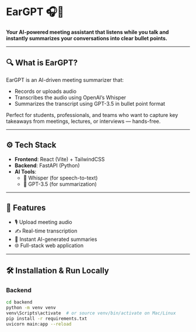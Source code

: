 # EarGPT 🎧🤖  
**Your AI-powered meeting assistant that listens while you talk and instantly summarizes your conversations into clear bullet points.**

---

## 🔍 What is EarGPT?

EarGPT is an AI-driven meeting summarizer that:
- Records or uploads audio
- Transcribes the audio using OpenAI’s Whisper
- Summarizes the transcript using GPT-3.5 in bullet point format

Perfect for students, professionals, and teams who want to capture key takeaways from meetings, lectures, or interviews — hands-free.

---

## ⚙️ Tech Stack

- **Frontend**: React (Vite) + TailwindCSS  
- **Backend**: FastAPI (Python)  
- **AI Tools**:
  - 🧠 Whisper (for speech-to-text)
  - 💬 GPT-3.5 (for summarization)

---

## 🚀 Features

- 🎙️ Upload meeting audio
- ✍️ Real-time transcription
- 📌 Instant AI-generated summaries
- 🌐 Full-stack web application

---

## 🛠️ Installation & Run Locally

### Backend
```bash
cd backend
python -m venv venv
venv\Scripts\activate  # or source venv/bin/activate on Mac/Linux
pip install -r requirements.txt
uvicorn main:app --reload
